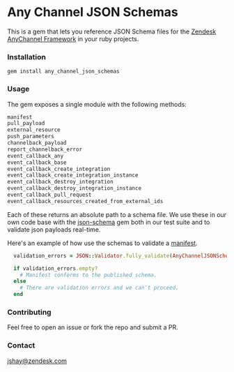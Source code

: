 # Any Channel JSON Schemas

This is a gem that lets you reference JSON Schema files for the [Zendesk AnyChannel Framework](https://developer.zendesk.com/apps/docs/channels-framework/introduction) in your ruby projects.

### Installation

```
gem install any_channel_json_schemas
```

### Usage

The gem exposes a single module with the following methods:

```ruby
manifest
pull_payload
external_resource
push_parameters
channelback_payload
report_channelback_error
event_callback_any
event_callback_base
event_callback_create_integration
event_callback_create_integration_instance
event_callback_destroy_integration
event_callback_destroy_integration_instance
event_callback_pull_request
event_callback_resources_created_from_external_ids
```

Each of these returns an absolute path to a schema file. We use these in our own code base with the [json-schema](https://github.com/ruby-json-schema/json-schema) gem both in our test suite and to validate json payloads real-time.

Here's an example of how use the schemas to validate a [manifest](https://developer.zendesk.com/apps/docs/channels-framework/integration_manifest).

```ruby
  validation_errors = JSON::Validator.fully_validate(AnyChannelJSONSchemas.manifest, manifest)

  if validation_errors.empty?
    # Manifest conforms to the published schema.
  else
    # There are validation errors and we can't proceed.
  end
```

### Contributing

Feel free to open an issue or fork the repo and submit a PR.

### Contact

jshay@zendesk.com
